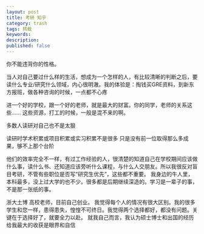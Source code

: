 ```yaml
---
layout: post
title: 考研 知乎
category: trash
tags: 转载
keywords: 
description: 
published: false
---
```




你不能违背你的性格。

 当人对自己要过什么样的生活，想成为一个怎样的人，有比较清晰的判断之后，要读什么专业/研究什么领域，内心很明澈。我的体验是：掏钱买GRE资料，到新东方报班，做各种咨询的时候，一点都不心疼


 进一个好的学校，跟一个好的老师，就是最大的财富。你的同学，老师的关系这些……
 这些资源，打工的时候，一般是混不来的啊。

 多数人读研对自己也不是太狠

 读研时学术积累或项目积累或实习积累不是很多 只是没有前一位取得那么多成果，够不上那个台阶 

他们的效率完全不一样，有过工作经验的人，很清楚的知道自己在学校期间应该做什么事，读什么书、还知道应该旁听什么课程，与什么人交朋友。所以我很反对盲目考研，不管有些职位是否写“研究生优先”，这些都不重要。
我身边的牛人里，本科最多，没上过大学的也不少。很多都是后期继续深造的。学习是一辈子的事，不是那一张纸的事。 
 
 浙大土博 高校老师，目前自己创业。
我觉得每个人的情况有很大区别。我的很多学生和您一样，患得患失，惶惶不可终日。我觉得两个选择都好，都没有问题。关键在于选择好了，就要全力以赴。
就我自己而言，我认为硕士博士和出国的经历给我最大的收获是眼界和自信 



